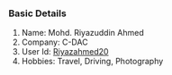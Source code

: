 ### Basic Details
1. Name: Mohd. Riyazuddin Ahmed
1. Company: C-DAC
1. User Id: [Riyazahmed20](https://github.com/Riyazahmed20)
2. Hobbies: Travel, Driving, Photography